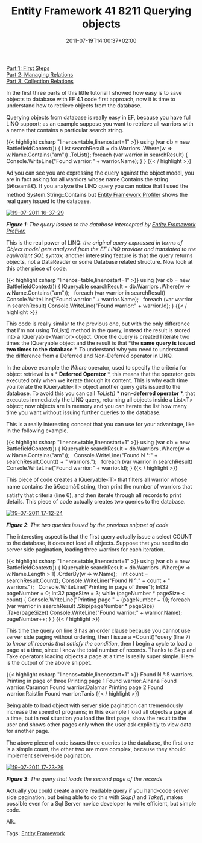 ﻿---
title: "Entity Framework 41 8211 Querying objects"
description: ""
date: 2011-07-19T14:00:37+02:00
draft: false
tags: [EF Code First,EF41]
categories: [Entity Framework]
---
[Part 1: First Steps](http://www.codewrecks.com/blog/index.php/2011/07/11/entity-framework-4-1-first-steps/)  
[Part 2: Managing Relations](http://www.codewrecks.com/blog/index.php/2011/07/12/entity-framework-4-1-managing-relations/)  
[Part 3: Collection Relations](http://www.codewrecks.com/blog/index.php/2011/07/13/entity-framework-4-1collection-relations/)

In the first three parts of this little tutorial I showed how easy is to save objects to database with EF 4.1 code first approach, now it is time to understand how to retrieve objects from the database.

Querying objects from database is really easy in EF, because you have full LINQ support; as an example suppose you want to retrieve all warriors with a name that contains a particular search string.

{{< highlight csharp "linenos=table,linenostart=1" >}}
using (var db = new BattlefieldContext())
{
List<Warrior> searchResult = db.Warriors
.Where(w => w.Name.Contains("am"))
.ToList();
foreach (var warrior in searchResult)
{
Console.WriteLine("Found warrior:" + warrior.Name);
}
}
{{< / highlight >}}

Ad you can see you are expressing the query against the object model, you are in fact asking for all warriors whose name Contains the string (â€œamâ€). If you analyze the LINQ query you can notice that I used the method System.String::Contains but [Entity Framework Profiler](http://efprof.com/) shows the real query issued to the database.

[![19-07-2011 16-37-29](https://www.codewrecks.com/blog/wp-content/uploads/2011/07/19-07-2011-16-37-29_thumb.png "19-07-2011 16-37-29")](https://www.codewrecks.com/blog/wp-content/uploads/2011/07/19-07-2011-16-37-29.png)

 ***Figure 1***: *The query issued to the database intercepted by [Entity Framework Profiler.](http://efprof.com/)*

This is the real power of LINQ: *the original query expressed in terms of Object model gets analyzed from the EF LINQ provider and translated to the equivalent SQL syntax,* another interesting feature is that the query returns objects, not a DataReader or some Database related structure. Now look at this other piece of code.

{{< highlight csharp "linenos=table,linenostart=1" >}}
using (var db = new BattlefieldContext())
{
IQueryable<Warrior> searchResult = db.Warriors
.Where(w => w.Name.Contains("am"));
 
foreach (var warrior in searchResult)
Console.WriteLine("Found warrior:" + warrior.Name);
 
foreach (var warrior in searchResult)
Console.WriteLine("Found warrior:" + warrior.Id);
}
{{< / highlight >}}

This code is really similar to the previous one, but with the only difference that I'm not using ToList() method in the query, instead the result is stored into a IQueryable&lt;Warrior&gt; object. Once the query is created I iterate two times the IQueryable object and the result is that *the  **same query is issued two times to the database** *. To understand why you need to understand the difference from a Deferred and Non-Deferred operator in LINQ.

In the above example the *Where* operator, used to specify the criteria for object retrieval is a * **Deferred Operator** *, this means that the operator gets executed only when we iterate through its content. This is why each time you iterate the IQueryable&lt;T&gt; object another query gets issued to the database. To avoid this you can call *ToList()* * **non-deferred operator** *, that executes immediately the LINQ query, returning all objects inside a List&lt;T&gt; object; now objects are in memory and you can iterate the list how many time you want without issuing further queries to the database.

This is a really interesting concept that you can use for your advantage, like in the following example.

{{< highlight csharp "linenos=table,linenostart=1" >}}
using (var db = new BattlefieldContext())
{
IQueryable<Warrior> searchResult = db.Warriors
.Where(w => w.Name.Contains("am"));
 
Console.WriteLine("Found N °:" + searchResult.Count() + " warriors.");
 
foreach (var warrior in searchResult)
Console.WriteLine("Found warrior:" + warrior.Id);
}
{{< / highlight >}}

This piece of code creates a IQueryable&lt;T&gt; that filters all warrior whose name contains the â€œamâ€ string, then print the number of warriors that satisfy that criteria (line 6), and then iterate through all records to print details. This piece of code actually creates two queries to the database.

[![19-07-2011 17-12-24](https://www.codewrecks.com/blog/wp-content/uploads/2011/07/19-07-2011-17-12-24_thumb.png "19-07-2011 17-12-24")](https://www.codewrecks.com/blog/wp-content/uploads/2011/07/19-07-2011-17-12-24.png)

 ***Figure 2***: *The two queries issued by the previous snippet of code*

The interesting aspect is that the first query actually issue a select COUNT to the database, it does not load all objects. Suppose that you need to do server side pagination, loading three warriors for each iteration.

{{< highlight csharp "linenos=table,linenostart=1" >}}
using (var db = new BattlefieldContext())
{
IQueryable<Warrior> searchResult = db.Warriors
.Where(w => w.Name.Length > 1)
.OrderBy(w => w.Name);
 
int count = searchResult.Count();
Console.WriteLine("Found N °:" + count + " warriors.");
 
Console.WriteLine("Printing in page of three");
Int32 pageNumber = 0;
Int32 pageSize = 3;
while (pageNumber * pageSize < count)
{
Console.WriteLine("Printing page " + (pageNumber + 1));
foreach (var warrior in searchResult
.Skip(pageNumber * pageSize)
.Take(pageSize))
Console.WriteLine("Found warrior:" + warrior.Name);
pageNumber++;
}
}
{{< / highlight >}}

This time the query on line 3 has an order clause because you cannot use server side paging without ordering, then I issue a *Count()*query (line 7) to *know all records that satisfy the condition*, then I begin a cycle to load a page at a time, since I know the total number of records. Thanks to Skip and Take operators loading objects a page at a time is really super simple. Here is the output of the above snippet.

{{< highlight csharp "linenos=table,linenostart=1" >}}
Found N °:5 warriors.
Printing in page of three
Printing page 1
Found warrior:Alhana
Found warrior:Caramon
Found warrior:Dalamar
Printing page 2
Found warrior:Raistlin
Found warrior:Tanis
{{< / highlight >}}

Being able to load object with server side pagination can tremendously increase the speed of programs; in this example I load all objects a page at a time, but in real situation you load the first page, show the result to the user and shows other pages only when the user ask explicitly to view data for another page.

The above piece of code issues three queries to the database, the first one is a simple count, the other two are more complex, because they should implement server-side pagination.

[![19-07-2011 17-23-29](https://www.codewrecks.com/blog/wp-content/uploads/2011/07/19-07-2011-17-23-29_thumb.png "19-07-2011 17-23-29")](https://www.codewrecks.com/blog/wp-content/uploads/2011/07/19-07-2011-17-23-29.png)

 ***Figure 3***: *The query that loads the second page of the records*

Actually you could create a more readable query if you hand-code server side pagination, but being able to do this with *Skip()* and *Take()*, makes possible even for a Sql Server novice developer to write efficient, but simple code.

Alk.

Tags: [Entity Framework](http://technorati.com/tag/Entity%20Framework)
